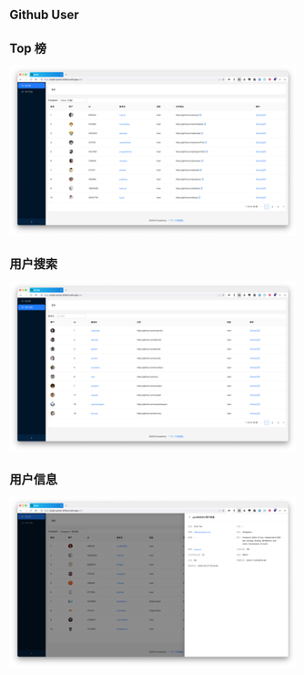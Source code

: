 ## Github User

## Top 榜

![排行榜](./README-01.png)

## 用户搜索

![用户列表](./README-02.png)

## 用户信息

![用户列表](./README-03.png)
